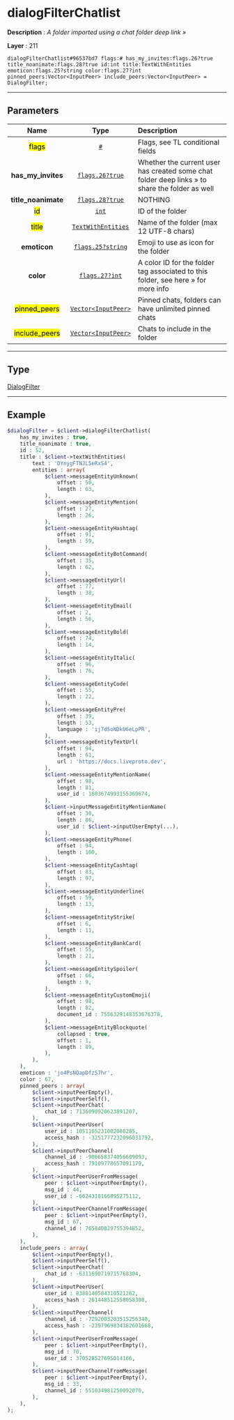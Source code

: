 # dialogFilterChatlist

**Description** : *A folder imported using a chat folder deep link &raquo;*

**Layer** : 211

```tl
dialogFilterChatlist#96537bd7 flags:# has_my_invites:flags.26?true title_noanimate:flags.28?true id:int title:TextWithEntities emoticon:flags.25?string color:flags.27?int pinned_peers:Vector<InputPeer> include_peers:Vector<InputPeer> = DialogFilter;
```

---

## Parameters

| Name | Type | Description |
| :---: | :---: | :--- |
| <mark>flags</mark> | [`#`](type/#) | Flags, see TL conditional fields |
| **has_my_invites** | [`flags.26?true`](type/true) | Whether the current user has created some chat folder deep links » to share the folder as well |
| **title_noanimate** | [`flags.28?true`](type/true) | NOTHING |
| <mark>id</mark> | [`int`](type/int) | ID of the folder |
| <mark>title</mark> | [`TextWithEntities`](type/TextWithEntities) | Name of the folder (max 12 UTF-8 chars) |
| **emoticon** | [`flags.25?string`](type/string) | Emoji to use as icon for the folder |
| **color** | [`flags.27?int`](type/int) | A color ID for the folder tag associated to this folder, see here » for more info |
| <mark>pinned_peers</mark> | [`Vector<InputPeer>`](type/InputPeer) | Pinned chats, folders can have unlimited pinned chats |
| <mark>include_peers</mark> | [`Vector<InputPeer>`](type/InputPeer) | Chats to include in the folder |

---

## Type

[DialogFilter](type/DialogFilter)

---

## Example

```php
$dialogFilter = $client->dialogFilterChatlist(
	has_my_invites : true,
	title_noanimate : true,
	id : 52,
	title : $client->textWithEntities(
		text : 'DYnygFTNJL5eRxS4',
		entities : array(
			$client->messageEntityUnknown(
				offset : 50,
				length : 63,
			),
			$client->messageEntityMention(
				offset : 27,
				length : 26,
			),
			$client->messageEntityHashtag(
				offset : 91,
				length : 59,
			),
			$client->messageEntityBotCommand(
				offset : 35,
				length : 62,
			),
			$client->messageEntityUrl(
				offset : 77,
				length : 38,
			),
			$client->messageEntityEmail(
				offset : 2,
				length : 56,
			),
			$client->messageEntityBold(
				offset : 74,
				length : 14,
			),
			$client->messageEntityItalic(
				offset : 96,
				length : 76,
			),
			$client->messageEntityCode(
				offset : 55,
				length : 22,
			),
			$client->messageEntityPre(
				offset : 39,
				length : 53,
				language : 'ij7d5oNDkU6eLpPR',
			),
			$client->messageEntityTextUrl(
				offset : 94,
				length : 61,
				url : 'https://docs.liveproto.dev',
			),
			$client->messageEntityMentionName(
				offset : 98,
				length : 81,
				user_id : 1603674993155369674,
			),
			$client->inputMessageEntityMentionName(
				offset : 30,
				length : 86,
				user_id : $client->inputUserEmpty(...),
			),
			$client->messageEntityPhone(
				offset : 94,
				length : 100,
			),
			$client->messageEntityCashtag(
				offset : 83,
				length : 97,
			),
			$client->messageEntityUnderline(
				offset : 59,
				length : 13,
			),
			$client->messageEntityStrike(
				offset : 6,
				length : 11,
			),
			$client->messageEntityBankCard(
				offset : 55,
				length : 21,
			),
			$client->messageEntitySpoiler(
				offset : 66,
				length : 9,
			),
			$client->messageEntityCustomEmoji(
				offset : 98,
				length : 82,
				document_id : 7556329148353676378,
			),
			$client->messageEntityBlockquote(
				collapsed : true,
				offset : 1,
				length : 89,
			),
		),
	),
	emoticon : 'jo4PsNQapDfzS7hr',
	color : 67,
	pinned_peers : array(
		$client->inputPeerEmpty(),
		$client->inputPeerSelf(),
		$client->inputPeerChat(
			chat_id : 7136090920623891207,
		),
		$client->inputPeerUser(
			user_id : 1051165231002088285,
			access_hash : -3251777232096031792,
		),
		$client->inputPeerChannel(
			channel_id : -906658374056609093,
			access_hash : 79109778657091179,
		),
		$client->inputPeerUserFromMessage(
			peer : $client->inputPeerEmpty(),
			msg_id : 44,
			user_id : -6624318166895275112,
		),
		$client->inputPeerChannelFromMessage(
			peer : $client->inputPeerEmpty(),
			msg_id : 67,
			channel_id : 765840829755394852,
		),
	),
	include_peers : array(
		$client->inputPeerEmpty(),
		$client->inputPeerSelf(),
		$client->inputPeerChat(
			chat_id : -6311690719715768304,
		),
		$client->inputPeerUser(
			user_id : 8380140584310521262,
			access_hash : 261448512558058308,
		),
		$client->inputPeerChannel(
			channel_id : -7292003203515256340,
			access_hash : -2397969834382601668,
		),
		$client->inputPeerUserFromMessage(
			peer : $client->inputPeerEmpty(),
			msg_id : 70,
			user_id : 370528527695014166,
		),
		$client->inputPeerChannelFromMessage(
			peer : $client->inputPeerEmpty(),
			msg_id : 33,
			channel_id : 551034981250092070,
		),
	),
);
```